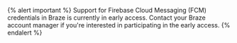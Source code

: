 {% alert important %}
Support for Firebase Cloud Messaging (FCM) credentials in Braze is currently in early access. Contact your Braze account manager if you're interested in participating in the early access.
{% endalert %}
